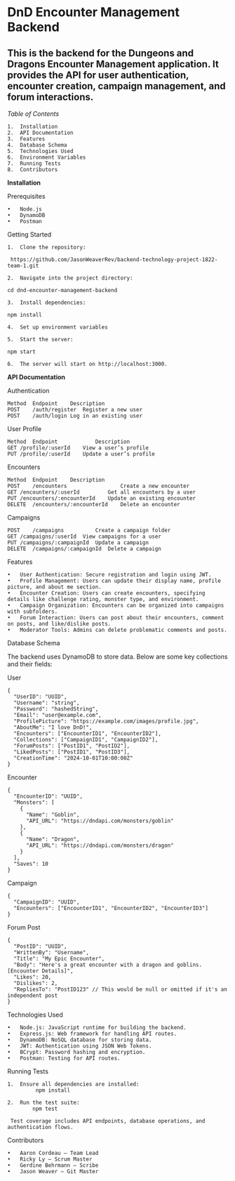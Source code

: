 # DnD Encounter Management Backend

## This is the backend for the Dungeons and Dragons Encounter Management application. It provides the API for user authentication, encounter creation, campaign management, and forum interactions.

*Table of Contents*

  	1.	Installation
	2.	API Documentation
	3.	Features
	4.	Database Schema
	5.	Technologies Used
	6.	Environment Variables
	7.	Running Tests
	8.	Contributors

**Installation**

Prerequisites

	•	Node.js
	•	DynamoDB
	•	Postman 

Getting Started

	1.	Clone the repository:
 ``` https://github.com/JasonWeaverRev/backend-technology-project-1822-team-1.git```
 
	2.	Navigate into the project directory: 
 
 ```cd dnd-encounter-management-backend 	```
 
 	3.	Install dependencies:
  
```npm install ```
  
  	4.	Set up environment variables
   
	5.	Start the server:
 
```npm start```
   
 	6.	The server will start on http://localhost:3000.

**API Documentation**

Authentication
```
Method	Endpoint	Description
POST	/auth/register	Register a new user
POST	/auth/login	Log in an existing user
```
User Profile
```
Method	Endpoint	        Description
GET	/profile/:userId	View a user’s profile
PUT	/profile/:userId	Update a user’s profile
```

Encounters
```
Method	Endpoint	Description
POST	/encounters	                Create a new encounter
GET	/encounters/:userId	        Get all encounters by a user
PUT	/encounters/:encounterId	Update an existing encounter
DELETE	/encounters/:encounterId	Delete an encounter
```
Campaigns 
```
POST	/campaigns	        Create a campaign folder
GET	/campaigns/:userId	View campaigns for a user
PUT	/campaigns/:campaignId	Update a campaign
DELETE	/campaigns/:campaignId	Delete a campaign

```


Features

	•	User Authentication: Secure registration and login using JWT.
	•	Profile Management: Users can update their display name, profile picture, and about me section.
	•	Encounter Creation: Users can create encounters, specifying details like challenge rating, monster type, and environment.
	•	Campaign Organization: Encounters can be organized into campaigns with subfolders.
	•	Forum Interaction: Users can post about their encounters, comment on posts, and like/dislike posts.
	•	Moderator Tools: Admins can delete problematic comments and posts.
   
Database Schema

The backend uses DynamoDB to store data. Below are some key collections and their fields:

User 
```
{
  "UserID": "UUID",
  "Username": "string",
  "Password": "hashedString",
  "Email": "user@example.com",
  "ProfilePicture": "https://example.com/images/profile.jpg",
  "AboutMe": "I love DnD!",
  "Encounters": ["EncounterID1", "EncounterID2"],
  "Collections": ["CampaignID1", "CampaignID2"],
  "ForumPosts": ["PostID1", "PostID2"],
  "LikedPosts": ["PostID1", "PostID3"],
  "CreationTime": "2024-10-01T10:00:00Z"
}
```

Encounter
```
{
  "EncounterID": "UUID",
  "Monsters": [
    {
      "Name": "Goblin",
      "API_URL": "https://dndapi.com/monsters/goblin"
    },
    {
      "Name": "Dragon",
      "API_URL": "https://dndapi.com/monsters/dragon"
    }
  ],
  "Saves": 10
}
```

Campaign
```
{
  "CampaignID": "UUID",
  "Encounters": ["EncounterID1", "EncounterID2", "EncounterID3"]
}

```
Forum Post
```
{
  "PostID": "UUID",
  "WrittenBy": "Username",
  "Title": "My Epic Encounter",
  "Body": "Here's a great encounter with a dragon and goblins. [Encounter Details]",
  "Likes": 20,
  "Dislikes": 2,
  "RepliesTo": "PostID123" // This would be null or omitted if it's an independent post
}
```

Technologies Used

	•	Node.js: JavaScript runtime for building the backend.
	•	Express.js: Web framework for handling API routes.
	•	DynamoDB: NoSQL database for storing data.
	•	JWT: Authentication using JSON Web Tokens.
	•	BCrypt: Password hashing and encryption.
	•	Postman: Testing for API routes.
Running Tests

	1.	Ensure all dependencies are installed:
			 npm install 
    
 	2.	Run the test suite:
  			npm test 
     
     Test coverage includes API endpoints, database operations, and authentication flows.

Contributors

	•	Aaron Cordeau – Team Lead
	•	Ricky Ly – Scrum Master
	•	Gerdine Behrmann – Scribe
	•	Jason Weaver – Git Master






  
 
 
 

 

 
